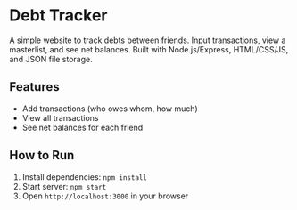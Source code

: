 # Debt Tracker

A simple website to track debts between friends. Input transactions, view a masterlist, and see net balances. Built with Node.js/Express, HTML/CSS/JS, and JSON file storage.

## Features
- Add transactions (who owes whom, how much)
- View all transactions
- See net balances for each friend

## How to Run
1. Install dependencies: `npm install`
2. Start server: `npm start`
3. Open `http://localhost:3000` in your browser
